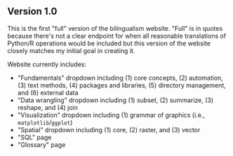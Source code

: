 ## Version 1.0

This is the first "full" version of the bilingualism website. "Full" is in quotes because there's not a clear endpoint for when all reasonable translations of Python/R operations would be included but this version of the website closely matches my initial goal in creating it.

Website currently includes:

- "Fundamentals" dropdown including (1) core concepts, (2) automation, (3) text methods, (4) packages and libraries, (5) directory management, and (6) external data
- "Data wrangling" dropdown including (1) subset, (2) summarize, (3) reshape, and (4) join
- "Visualization" dropdown including (1) grammar of graphics (i.e., `matplotlib`/`ggplot`)
- "Spatial" dropdown including (1) core, (2) raster, and (3) vector
- "SQL" page
- "Glossary" page
